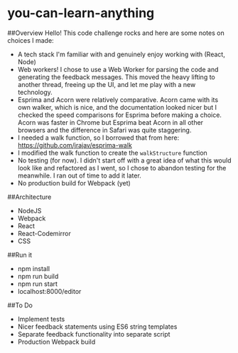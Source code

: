 # you-can-learn-anything

##Overview
Hello! This code challenge rocks and here are some notes on choices I made:

- A tech stack I'm familiar with and genuinely enjoy working with (React, Node)
- Web workers! I chose to use a Web Worker for parsing the code and generating the feedback messages. This moved the heavy lifting to another thread, freeing up the UI, and let me play with a new technology.
- Esprima and Acorn were relatively comparative. Acorn came with its own walker, which is nice, and the documentation looked nicer but I checked the speed comparisons for Esprima before making a choice. Acorn was faster in Chrome but Esprima beat Acorn in all other browsers and the difference in Safari was quite staggering.
- I needed a walk function, so I borrowed that from here: https://github.com/jrajav/esprima-walk
- I modified the walk function to create the `walkStructure` function
- No testing (for now). I didn't start off with a great idea of what this would look like and refactored as I went, so I chose to abandon testing for the meanwhile. I ran out of time to add it later.
- No production build for Webpack (yet)

##Architecture
- NodeJS
- Webpack
- React 
- React-Codemirror 
- CSS

##Run it
- npm install
- npm run build
- npm run start
- localhost:8000/editor

##To Do
- Implement tests
- Nicer feedback statements using ES6 string templates
- Separate feedback functionality into separate script
- Production Webpack build
